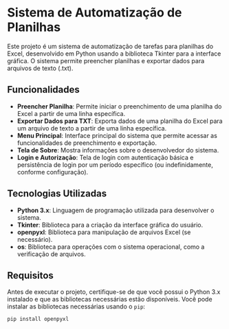 # Sistema de Automatização de Planilhas

Este projeto é um sistema de automatização de tarefas para planilhas do Excel, desenvolvido em Python usando a biblioteca Tkinter para a interface gráfica. O sistema permite preencher planilhas e exportar dados para arquivos de texto (.txt).

## Funcionalidades

- **Preencher Planilha**: Permite iniciar o preenchimento de uma planilha do Excel a partir de uma linha específica.
- **Exportar Dados para TXT**: Exporta dados de uma planilha do Excel para um arquivo de texto a partir de uma linha específica.
- **Menu Principal**: Interface principal do sistema que permite acessar as funcionalidades de preenchimento e exportação.
- **Tela de Sobre**: Mostra informações sobre o desenvolvedor do sistema.
- **Login e Autorização**: Tela de login com autenticação básica e persistência de login por um período específico (ou indefinidamente, conforme configuração).

## Tecnologias Utilizadas

- **Python 3.x**: Linguagem de programação utilizada para desenvolver o sistema.
- **Tkinter**: Biblioteca para a criação da interface gráfica do usuário.
- **openpyxl**: Biblioteca para manipulação de arquivos Excel (se necessário).
- **os**: Biblioteca para operações com o sistema operacional, como a verificação de arquivos.

## Requisitos

Antes de executar o projeto, certifique-se de que você possui o Python 3.x instalado e que as bibliotecas necessárias estão disponíveis. Você pode instalar as bibliotecas necessárias usando o `pip`:

```bash
pip install openpyxl
